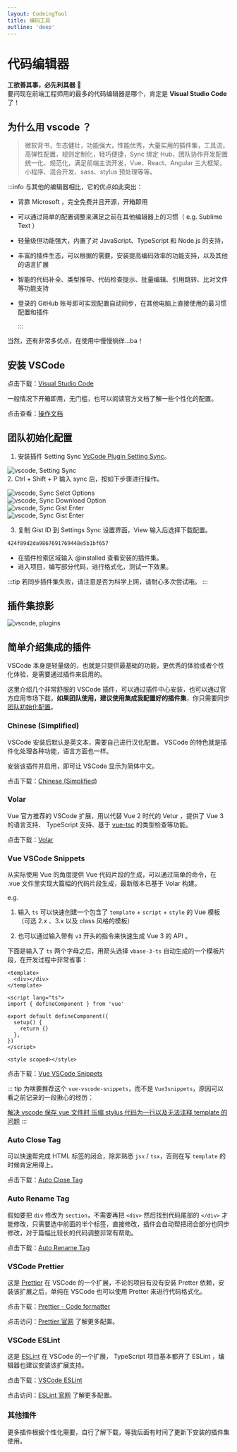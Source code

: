 ```yaml
---
layout: CodeingTool
title: 编码工具
outline: 'deep'
---
```


# 代码编辑器

**工欲善其事，必先利其器** :wrench:  
要问现在前端工程师用的最多的代码编辑器是哪个，肯定是 **Visual Studio Code** 了！

## 为什么用 vscode ？

> 微软背书，生态健壮，功能强大，性能优秀，大量实用的插件集，工具流，高弹性配置，规则定制化，轻巧便捷，Sync 绑定 Hub，团队协作开发配置统一化、规范化，满足前端主流开发，Vue、React、Angular 三大框架，小程序、混合开发、sass、stylus 预处理等等。

:::info 与其他的编辑器相比，它的优点如此突出：

- 背靠 Microsoft ，完全免费并且开源，开箱即用
- 可以通过简单的配置调整来满足之前在其他编辑器上的习惯（ e.g. Sublime Text ）
- 轻量级但功能强大，内置了对 JavaScript、TypeScript 和 Node.js 的支持，
- 丰富的插件生态，可以根据的需要，安装提高编码效率的功能支持，以及其他的语言扩展
- 智能的代码补全、类型推导、代码检查提示、批量编辑、引用跳转、比对文件等功能支持
- 登录的 GitHub 账号即可实现配置自动同步，在其他电脑上直接使用的最习惯配置和插件

  :::

当然，还有非常多优点，在使用中慢慢徜徉...ba！

## 安装 VSCode

点击下载：[Visual Studio Code](https://code.visualstudio.com/Download)

一般情况下开箱即用，无门槛，也可以阅读官方文档了解一些个性化的配置。

点击查看：[操作文档](https://code.visualstudio.com/docs)

## 团队初始化配置

1. 安装插件 Setting Sync [VsCode Plugin Setting Sync](https://marketplace.visualstudio.com/items?itemName=Shan.code-settings-sync)。

![vscode, Setting Sync](/assets/img/settingsync.png)  
2. Ctrl + Shift + P 输入 sync 后，按如下步骤进行操作。

![vscode, Sync Selct Options](/assets/img/sync-select-options.png)  
![vscode, Sync Download Option](/assets/img/sync-download-option.png)  
![vscode, Sync Gist Enter](/assets/img/sync-open-setting.png)  
![vscode, Sync Gist Enter](/assets/img/sync-gist.png)

3. 复制 Gist ID 到 Settings Sync 设置界面，View 输入后选择下载配置。

```txt
424f89d2da9867691769448e5b1bf657
```

- 在插件检索区域输入 @installed 查看安装的插件集。
- 进入项目，编写部分代码，进行格式化，测试一下效果。

:::tip
若同步插件集失败，请注意是否为科学上网，请耐心多次尝试哦。
:::

## 插件集掠影

![vscode, plugins](/assets/img/plugins.png)

## 简单介绍集成的插件

VSCode 本身是轻量级的，也就是只提供最基础的功能，更优秀的体验或者个性化体验，是需要通过插件来启用的。

这里介绍几个非常舒服的 VSCode 插件，可以通过插件中心安装，也可以通过官方应用市场下载，**如果团队使用，建议使用集成我配置好的插件集**，你只需要同步 [团队初始化配置](#团队初始化配置)。

### Chinese (Simplified)

VSCode 安装后默认是英文本，需要自己进行汉化配置， VSCode 的特色就是插件化处理各种功能，语言方面也一样。

安装该插件并启用，即可让 VSCode 显示为简体中文。

点击下载：[Chinese (Simplified)](https://marketplace.visualstudio.com/items?itemName=MS-CEINTL.vscode-language-pack-zh-hans)

### Volar

Vue 官方推荐的 VSCode 扩展，用以代替 Vue 2 时代的 Vetur ，提供了 Vue 3 的语言支持、 TypeScript 支持、基于 [vue-tsc](https://github.com/johnsoncodehk/volar/tree/master/packages/vue-tsc) 的类型检查等功能。

点击下载：[Volar](https://marketplace.visualstudio.com/items?itemName=johnsoncodehk.volar)

### Vue VSCode Snippets

从实际使用 Vue 的角度提供 Vue 代码片段的生成，可以通过简单的命令，在 .vue 文件里实现大篇幅的代码片段生成，最新版本已基于 Volar 构建。

e.g.

1. 输入 `ts` 可以快速创建一个包含了 `template` + `script` + `style` 的 Vue 模板（可选 2.x 、3.x 以及 class 风格的模板）

2. 也可以通过输入带有 `v3` 开头的指令来快速生成 Vue 3 的 API 。

下面是输入了 `ts` 两个字母之后，用箭头选择 `vbase-3-ts` 自动生成的一个模板片段，在开发过程中非常省事：

```vue
<template>
  <div></div>
</template>

<script lang="ts">
import { defineComponent } from 'vue'

export default defineComponent({
  setup() {
    return {}
  },
})
</script>

<style scoped></style>
```

点击下载：[Vue VSCode Snippets](https://marketplace.visualstudio.com/items?itemName=sdras.vue-vscode-snippets)

::: tip
为啥要推荐这个 `vue-vscode-snippets`，而不是 `Vue3snippets`，原因可以看之前记录的一段揪心的经历：

[解决 vscode 保存 vue 文件时 压缩 stylus 代码为一行以及无法注释 template 的问题](https://cheny.com/article/vue-vscode-snippets.html)
:::

### Auto Close Tag

可以快速帮完成 HTML 标签的闭合，除非熟悉 `jsx` / `tsx`，否则在写 `template` 的时候肯定用得上。

点击下载：[Auto Close Tag](https://marketplace.visualstudio.com/items?itemName=formulahendry.auto-close-tag)

### Auto Rename Tag

假如要把 `div` 修改为 `section`，不需要再把 `<div>` 然后找到代码尾部的 `</div>` 才能修改，只需要选中前面的半个标签，直接修改，插件会自动帮把闭合部分也同步修改，对于篇幅比较长的代码调整非常有帮助。

点击下载：[Auto Rename Tag](https://marketplace.visualstudio.com/items?itemName=formulahendry.auto-rename-tag)

### VSCode Prettier

这是 [Prettier](#prettier) 在 VSCode 的一个扩展，不论的项目有没有安装 Pretter 依赖，安装该扩展之后，单纯在 VSCode 也可以使用 Pretter 来进行代码格式化。

点击下载：[Prettier - Code formatter](https://marketplace.visualstudio.com/items?itemName=esbenp.prettier-vscode)

点击访问：[Prettier 官网](https://prettier.io/) 了解更多配置。

### VSCode ESLint

这是 [ESLint](#eslint) 在 VSCode 的一个扩展， TypeScript 项目基本都开了 ESLint ，编辑器也建议安装该扩展支持。

点击下载：[VSCode ESLint](https://marketplace.visualstudio.com/items?itemName=dbaeumer.vscode-eslint)

点击访问：[ESLint 官网](https://eslint.org/) 了解更多配置。

### 其他插件

更多插件根据个性化需要，自行了解下载，等我后面有时间了更新下安装的插件集使用。

<!-- 评论 -->
<ClientOnly>
  <GitalkComment
    :issueId="11"
  />
</ClientOnly>
<!-- 评论 -->
